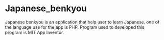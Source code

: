 # Japanese_benkyou
Japanese benkyou is an application that help user to learn Japanese. one of the language use for the app is PHP. Program used to developed this program is MIT App Inventor. 
